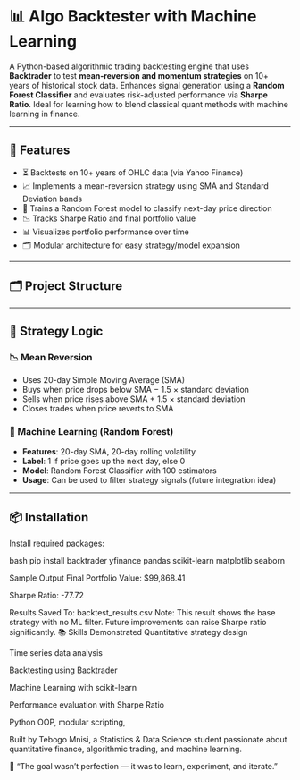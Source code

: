 # 📊 Algo Backtester with Machine Learning

A Python-based algorithmic trading backtesting engine that uses **Backtrader** to test **mean-reversion and momentum strategies** on 10+ years of historical stock data. Enhances signal generation using a **Random Forest Classifier** and evaluates risk-adjusted performance via **Sharpe Ratio**. Ideal for learning how to blend classical quant methods with machine learning in finance.

---

## 🚀 Features

- ⏳ Backtests on 10+ years of OHLC data (via Yahoo Finance)
- 📈 Implements a mean-reversion strategy using SMA and Standard Deviation bands
- 🧠 Trains a Random Forest model to classify next-day price direction
- 📉 Tracks Sharpe Ratio and final portfolio value
- 📊 Visualizes portfolio performance over time
- 🗂️ Modular architecture for easy strategy/model expansion

---

## 🗂️ Project Structure


---

## 🧠 Strategy Logic

### 📉 Mean Reversion
- Uses 20-day Simple Moving Average (SMA)
- Buys when price drops below SMA − 1.5 × standard deviation
- Sells when price rises above SMA + 1.5 × standard deviation
- Closes trades when price reverts to SMA

### 🧠 Machine Learning (Random Forest)
- **Features**: 20-day SMA, 20-day rolling volatility
- **Label**: 1 if price goes up the next day, else 0
- **Model**: Random Forest Classifier with 100 estimators
- **Usage**: Can be used to filter strategy signals (future integration idea)

---

## 📦 Installation

Install required packages:

bash
pip install backtrader yfinance pandas scikit-learn matplotlib seaborn

Sample Output
Final Portfolio Value: $99,868.41

Sharpe Ratio: -77.72

Results Saved To: backtest_results.csv
Note: This result shows the base strategy with no ML filter. Future improvements can raise Sharpe ratio significantly.
📚 Skills Demonstrated
Quantitative strategy design

Time series data analysis

Backtesting using Backtrader

Machine Learning with scikit-learn

Performance evaluation with Sharpe Ratio

Python OOP, modular scripting,

Built by Tebogo Mnisi, a Statistics & Data Science student passionate about quantitative finance, algorithmic trading, and machine learning.

🧠 “The goal wasn’t perfection — it was to learn, experiment, and iterate.”
